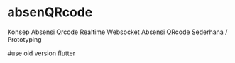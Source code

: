 # absenQRcode
Konsep Absensi Qrcode Realtime Websocket
Absensi QRcode Sederhana / Prototyping

#use old version flutter
